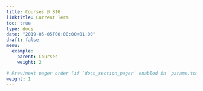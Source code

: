 ```yaml
---
title: Courses @ BIG
linktitle: Current Term
toc: true
type: docs
date: "2019-05-05T00:00:00+01:00"
draft: false
menu:
  example:
    parent: Courses
    weight: 2

# Prev/next pager order (if `docs_section_pager` enabled in `params.toml`)
weight: 1
---
```

